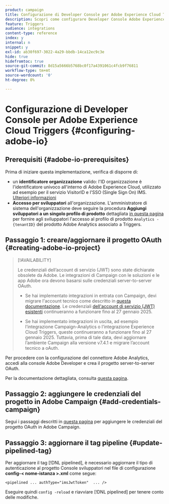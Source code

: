 ```yaml
---
product: campaign
title: Configurazione di Developer Console per Adobe Experience Cloud Triggers
description: Scopri come configurare Developer Console Adobe Experience Cloud Triggers
feature: Triggers
audience: integrations
content-type: reference
index: y
internal: n
snippet: y
exl-id: ab30f697-3022-4a29-bbdb-14ca12ec9c3e
hide: true
hidefromtoc: true
source-git-commit: 8d15a5666b5768bc0f17a4391061c4fcb9f76811
workflow-type: tm+mt
source-wordcount: '0'
ht-degree: 0%

---
```


# Configurazione di Developer Console per Adobe Experience Cloud Triggers {#configuring-adobe-io}

<!--
>[!CAUTION]
>
>If you are using an older version of Triggers integration through oAuth authentication, **you need to move to Adobe I/O as described below**. 
>Note that during this move to [!DNL Adobe I/O], some incoming triggers may be lost.
>
>Legacy oAuth authentication mode with Campaign has been retired on **October 20, 2021**. Hosted environments benefit from an extension until **May 25, 2022**. As an on-premise or hybrid customer, contact Adobe Customer Care to extend support to **May 2022**. You must [provide the AppID of the OAuth application](../../integrations/using/configuring-pipeline.md#step-optional) to Adobe.
-->

## Prerequisiti {#adobe-io-prerequisites}

<!--
This integration only applies starting **Campaign Classic 20.2.4 and above, 19.1.8 and Gold Standard 11 releases**.
-->

Prima di iniziare questa implementazione, verifica di disporre di:

* un **identificatore organizzazione** valido: l&#39;ID organizzazione è l&#39;identificatore univoco all&#39;interno di Adobe Experience Cloud, utilizzato ad esempio per il servizio VisitorID e l&#39;SSO (Single Sign On) IMS. [Ulteriori informazioni](https://experienceleague.adobe.com/docs/core-services/interface/administration/organizations.html?lang=it)
* **Accesso per sviluppatori** all&#39;organizzazione. L&#39;amministratore di sistema dell&#39;organizzazione deve seguire la procedura **Aggiungi sviluppatori a un singolo profilo di prodotto** dettagliata [in questa pagina](https://helpx.adobe.com/it/enterprise/using/manage-developers.html) per fornire agli sviluppatori l&#39;accesso al profilo di prodotto `Analytics - {tenantID}` del prodotto Adobe Analytics associato a Triggers.

## Passaggio 1: creare/aggiornare il progetto OAuth {#creating-adobe-io-project}

>[!AVAILABILITY]
>
> Le credenziali dell’account di servizio (JWT) sono state dichiarate obsolete da Adobe. Le integrazioni di Campaign con le soluzioni e le app Adobe ora devono basarsi sulle credenziali server-to-server OAuth. </br>
>
> * Se hai implementato integrazioni in entrata con Campaign, devi migrare l&#39;account tecnico come descritto in [questa documentazione](https://developer.adobe.com/developer-console/docs/guides/authentication/ServerToServerAuthentication/migration/#_blank). Le credenziali [dell&#39;account di servizio (JWT) esistenti](oauth-technical-account.md) continueranno a funzionare fino al 27 gennaio 2025.</br>
>
> * Se hai implementato integrazioni in uscita, ad esempio l’integrazione Campaign-Analytics o l’integrazione Experience Cloud Triggers, queste continueranno a funzionare fino al 27 gennaio 2025. Tuttavia, prima di tale data, devi aggiornare l’ambiente Campaign alla versione v7.4.1 e migrare l’account tecnico a oAuth.

Per procedere con la configurazione del connettore Adobe Analytics, accedi alla console Adobe Developer e crea il progetto server-to-server OAuth.

Per la documentazione dettagliata, consulta [questa pagina](oauth-technical-account.md#oauth-service).

## Passaggio 2: aggiungere le credenziali del progetto in Adobe Campaign {#add-credentials-campaign}

Segui i passaggi descritti in [questa pagina](oauth-technical-account.md#add-credentials) per aggiungere le credenziali del progetto OAuth in Adobe Campaign.

## Passaggio 3: aggiornare il tag pipeline {#update-pipelined-tag}

Per aggiornare il tag [!DNL pipelined], è necessario aggiornare il tipo di autenticazione al progetto Console sviluppatori nel file di configurazione **config-&lt; nome-istanza >.xml** come segue:

```
<pipelined ... authType="imsJwtToken"  ... />
```

Eseguire quindi `config -reload` e riavviare [!DNL pipelined] per tenere conto delle modifiche.
